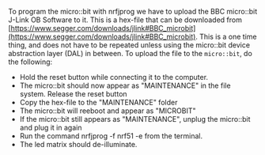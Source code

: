 To program the micro::bit with nrfjprog we have to upload the BBC micro::bit J-Link OB Software to it. This is a hex-file that can be downloaded from [https://www.segger.com/downloads/jlink#BBC_microbit](https://www.segger.com/downloads/jlink#BBC_microbit). This is a one time thing, and does not have to be repeated unless using the micro::bit device abstraction layer (DAL) in between. 
To upload the file to the `micro::bit`, do the following:
- Hold the reset button while connecting it to the computer.
- The micro::bit should now appear as "MAINTENANCE" in the file system. Release the reset button
- Copy the hex-file to the "MAINTENANCE" folder
- The micro::bit will reeboot and appear as "MICROBIT"
- If the micro::bit still appears as "MAINTENANCE", unplug the micro::bit and plug it in again
- Run the command nrfjprog -f nrf51 -e from the terminal. 
- The led matrix should de-illuminate.
